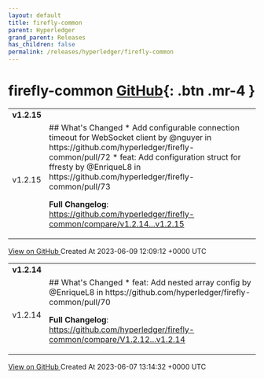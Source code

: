 ```yaml
---
layout: default
title: firefly-common
parent: Hyperledger
grand_parent: Releases
has_children: false
permalink: /releases/hyperledger/firefly-common
---
```


# firefly-common <span class="fs-3 right-align">[GitHub](https://github.com/hyperledger/firefly-common){: .btn .mr-4 }</span>


<div>
    <table>
        <tr>
            <td colspan="2">
                <b>
                    v1.2.15
                </b>
            </td>
        </tr>
        <tr>
            <td>
                <span class="chip">
                    v1.2.15
                </span>
            </td>
            <td>
                ## What's Changed
* Add configurable connection timeout for WebSocket client by @nguyer in https://github.com/hyperledger/firefly-common/pull/72
* feat: Add configuration struct for ffresty by @EnriqueL8 in https://github.com/hyperledger/firefly-common/pull/73


**Full Changelog**: https://github.com/hyperledger/firefly-common/compare/v1.2.14...v1.2.15
            </td>
        </tr>
    </table>
    <a href="https://github.com/hyperledger/firefly-common/releases/tag/v1.2.15" class=".btn">
        View on GitHub
    </a>
    <span class="right-align">
        Created At 2023-06-09 12:09:12 +0000 UTC
    </span>
</div>

<div>
    <table>
        <tr>
            <td colspan="2">
                <b>
                    v1.2.14
                </b>
            </td>
        </tr>
        <tr>
            <td>
                <span class="chip">
                    v1.2.14
                </span>
            </td>
            <td>
                ## What's Changed
* feat: Add nested array config by @EnriqueL8 in https://github.com/hyperledger/firefly-common/pull/70


**Full Changelog**: https://github.com/hyperledger/firefly-common/compare/V1.2.12...v1.2.14
            </td>
        </tr>
    </table>
    <a href="https://github.com/hyperledger/firefly-common/releases/tag/v1.2.14" class=".btn">
        View on GitHub
    </a>
    <span class="right-align">
        Created At 2023-06-07 13:14:32 +0000 UTC
    </span>
</div>

